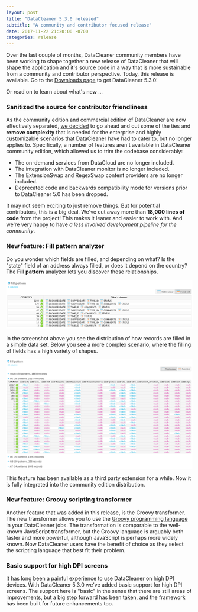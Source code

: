 ```yaml
---
layout: post
title: "DataCleaner 5.3.0 released"
subtitle: "A community and contributor focused release"
date: 2017-11-22 21:20:00 -0700
categories: release
---
```


Over the last couple of months, DataCleaner community members have been working to shape together a new release of DataCleaner that will shape the application and it's source code in a way that is more sustainable from a community and contributor perspective. Today, this release is available. Go to the [Downloads page](/downloads) to get DataCleaner 5.3.0!

Or read on to learn about what's new ...

### Sanitized the source for contributor friendliness

As the community edition and commercial edition of DataCleaner are now effectively separated, <a href="https://github.com/datacleaner/DataCleaner/issues/1753">we decided</a> to go ahead and cut some of the ties and <b>remove complexity</b> that is needed for the enterprise and highly customizable scenarios that DataCleaner have had to cater to, but no longer applies to. Specifically, a number of features aren't available in DataCleaner community edition, which allowed us to trim the codebase considerably:

* The on-demand services from DataCloud are no longer included.
* The integration with DataCleaner monitor is no longer included.
* The ExtensionSwap and RegexSwap content providers are no longer included.
* Deprecated code and backwards compatibility mode for versions prior to DataCleaner 5.0 has been dropped.

It may not seem exciting to just remove things. But for potential contributors, this is a big deal. We've cut away more than <b>18,000 lines of code</b> from the project! This makes it leaner and easier to work with. And we're very happy to have <i>a less involved development pipeline for the community</i>.

### New feature: Fill pattern analyzer

Do you wonder which fields are filled, and depending on what? Is the "state" field of an address always filled, or does it depend on the country? The <b>Fill pattern</b> analyzer lets you discover these relationships.

<div class="newsScreenshot">
	<img src="/assets/release_5.3.0/screenshot_fill_pattern_analyzer_1.png" alt=""/>
</div>

In the screenshot above you see the distribution of how records are filled in a simple data set. Below you see a more complex scenario, where the filling of fields has a high variety of shapes.

<div class="newsScreenshot">
	<img src="/assets/release_5.3.0/screenshot_fill_pattern_analyzer_2.png" alt=""/>
</div>

This feature has been available as a third party extension for a while. Now it is fully integrated into the community edition distribution.

### New feature: Groovy scripting transformer

Another feature that was added in this release, is the Groovy transformer. The new transformer allows you to use the <a href="http://groovy-lang.org">Groovy programming language</a> in your DataCleaner jobs. The transformation is comparable to the well-known JavaScript transformer, but the Groovy language is arguably both faster and more powerful, although JavaScript is perhaps more widely known. Now DataCleaner users have the benefit of choice as they select the scripting language that best fit their problem.

### Basic support for high DPI screens

It has long been a painful experience to use DataCleaner on high DPI devices. With DataCleaner 5.3.0 we've added basic support for high DPI screens. The support here is "basic" in the sense that there are still areas of improvements, but a big step forward has been taken, and the framework has been built for future enhancements too.
